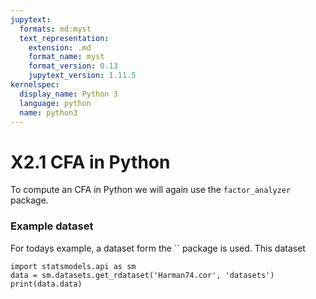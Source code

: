 ```yaml
---
jupytext:
  formats: md:myst
  text_representation:
    extension: .md
    format_name: myst
    format_version: 0.13
    jupytext_version: 1.11.5
kernelspec:
  display_name: Python 3
  language: python
  name: python3
---
```


# X2.1 CFA in Python 

To compute an CFA in Python we will again use the `factor_analyzer` package. 

### Example dataset

For todays example, a dataset form the `` package is used. This dataset 

```{code-cell}
import statsmodels.api as sm
data = sm.datasets.get_rdataset('Harman74.cor', 'datasets')
print(data.data)
```